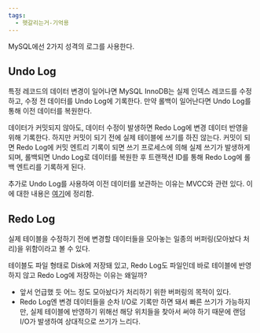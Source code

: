 ```yaml
---
tags:
  - 헷갈리는거-기억용
---
```

MySQL에선 2가지 성격의 로그를 사용한다.

## Undo Log
특정 레코드의 데이터 변경이 일어나면 MySQL InnoDB는 실제 인덱스 레코드를 수정하고, 수정 전 데이터를 Undo Log에 기록한다. 만약 롤백이 일어난다면 Undo Log를 통해 이전 데이터를 복원한다.

데이터가 커밋되지 않아도, 데이터 수정이 발생하면 Redo Log에 변경 데이터 반영을 위해 기록한다. 하지만 커밋이 되기 전에 실제 테이블에 쓰기를 하진 않는다. 커밋이 되면 Redo Log에 커밋 엔트리 기록이 되면 쓰기 프로세스에 의해 실제 쓰기가 발생하게 되며, 롤백되면 Undo Log로 데이터를 복원한 후 트랜잭션 ID를 통해 Redo Log에 롤백 엔트리를 기록하게 된다.

추가로 Undo Log를 사용하여 이전 데이터를 보관하는 이유는 MVCC와 관련 있다. 이에 대한 내용은 [여기](/MySQL%20MVCC)에 정리함.

## Redo Log
실제 테이블을 수정하기 전에 변경할 데이터들을 모아놓는 일종의 버퍼링(모아놨다 처리)을 위함이라고 볼 수 있다.

테이블도 파일 형태로 Disk에 저장돼 있고, Redo Log도 파일인데 바로 테이블에 반영하지 않고 Redo Log에 저장하는 이유는 왜일까?
- 앞서 언급했 듯 어느 정도 모아놨다가 처리하기 위한 버퍼링의 목적이 있다.
- Redo Log엔 변경 데이터들을 순차 I/O로 기록만 하면 돼서 빠른 쓰기가 가능하지만, 실제 테이블에 반영하기 위해선 해당 위치들을 찾아서 써야 하기 때문에 랜덤 I/O가 발생하여 상대적으로 쓰기가 느리다.